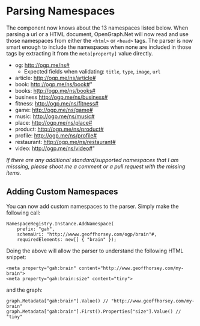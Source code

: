 
# Parsing Namespaces

The component now knows about the 13 namespaces listed below.  When parsing a url or a HTML
document, OpenGraph.Net will now read and use those namespaces from either the `<html>` or
`<head>` tags.  The parser is now smart enough to include the namespaces when none are
included in those tags by extracting it from the `meta[property]` value directly.

* og: http://ogp.me/ns#
  * Expected fields when validating: `title`, `type`, `image`, `url`
* article: http://ogp.me/ns/article#
* book: http://ogp.me/ns/book#"
* books: http://ogp.me/ns/books#
* business http://ogp.me/ns/business#
* fitness: http://ogp.me/ns/fitness#
* game: http://ogp.me/ns/game#
* music: http://ogp.me/ns/music#
* place: http://ogp.me/ns/place#
* product: http://ogp.me/ns/product#
* profile: http://ogp.me/ns/profile#
* restaurant: http://ogp.me/ns/restaurant#
* video: http://ogp.me/ns/video#"

*If there are any additional standard/supported namespaces that I am misssing, please shoot me
a comment or a pull request with the missing items.*

## Adding Custom Namespaces

You can now add custom namespaces to the parser.  Simply make the following call:

    NamespaceRegistry.Instance.AddNamespace(
        prefix: "gah",
        schemaUri: "http://wwww.geoffhorsey.com/ogp/brain"#,
        requiredElements: new[] { "brain" });

Doing the above will allow the parser to understand the following HTML snippet:

    <meta property="gah:brain" content="http://www.geoffhorsey.com/my-brain">
    <meta property="gah:brain:size" content="tiny">

and the graph:

    graph.Metadata["gah:brain"].Value() // "http://www.geoffhorsey.com/my-brain"
    graph.Metadata["gah:brain"].First().Properties["size"].Value() // "tiny"
